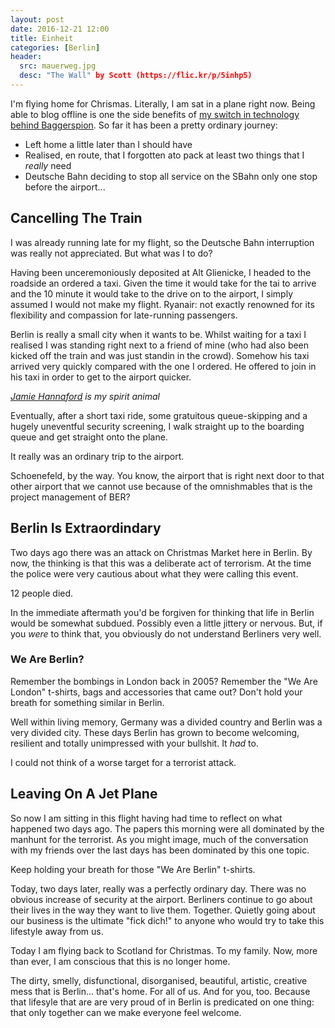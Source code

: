 ```yaml
---
layout: post
date: 2016-12-21 12:00
title: Einheit
categories: [Berlin]
header:
  src: mauerweg.jpg
  desc: "The Wall" by Scott (https://flic.kr/p/5inhp5)
---
```

I'm flying home for Chrismas. Literally, I am sat in a plane right
now. Being able to blog offline is one the side benefits of [my switch
in technology behind Baggerspion](/2016/12/new-baggerspion/). So far
it has been a pretty ordinary journey:

- Left home a little later than I should have
- Realised, en route, that I forgotten ato pack at least two things
  that I *really* need
- Deutsche Bahn deciding to stop all service on the SBahn only one
  stop before the airport...

## Cancelling The Train

I was already running late for my flight, so the Deutsche Bahn
interruption was really not appreciated. But what was I to do?

Having been unceremoniously deposited at Alt Glienicke, I headed to
the roadside an ordered a taxi. Given the time it would take for the
tai to arrive and the 10 minute it would take to the drive on to the
airport, I simply assumed I would not make my flight. Ryanair: not
exactly renowned for its flexibility and compassion for late-running
passengers.

Berlin is really a small city when it wants to be. Whilst waiting for
a taxi I realised I was standing right next to a friend of mine (who
had also been kicked off the train and was just standin in the
crowd). Somehow his taxi arrived very quickly compared with the one I
ordered. He offered to join in his taxi in order to get to the airport
quicker.

*[Jamie Hannaford](https://twitter.com/jamiehannaford/) is my spirit
 animal*

Eventually, after a short taxi ride, some gratuitous queue-skipping
and a hugely uneventful security screening, I walk straight up to the
boarding queue and get straight onto the plane.

It really was an ordinary trip to the airport.

Schoenefeld, by the way. You know, the airport that is right next door
to that other airport that we cannot use because of the omnishmables
that is the project management of BER?

## Berlin Is Extraordindary

Two days ago there was an attack on Christmas Market here in
Berlin. By now, the thinking is that this was a deliberate act of
terrorism. At the time the police were very cautious about what they
were calling this event.

12 people died.

In the immediate aftermath you'd be forgiven for thinking that life in
Berlin would be somewhat subdued. Possibly even a little jittery or
nervous. But, if you *were* to think that, you obviously do not
understand Berliners very well.

### We Are Berlin?

Remember the bombings in London back in 2005? Remember the "We Are
London" t-shirts, bags and accessories that came out?  Don't hold your
breath for something similar in Berlin.

Well within living memory, Germany was a divided country and Berlin
was a very divided city. These days Berlin has grown to become
welcoming, resilient and totally unimpressed with your bullshit. It
*had* to.

I could not think of a worse target for a terrorist attack.

## Leaving On A Jet Plane

So now I am sitting in this flight having had time to reflect on what
happened two days ago. The papers this morning were all dominated by
the manhunt for the terrorist. As you might image, much of the
conversation with my friends over the last days has been dominated by
this one topic.

Keep holding your breath for those "We Are Berlin" t-shirts.

Today, two days later, really was a perfectly ordinary day. There was
no obvious increase of security at the airport. Berliners continue to
go about their lives in the way they want to live
them. Together. Quietly going about our business is the ultimate "fick
dich!" to anyone who would try to take this lifestyle away from us.

Today I am flying back to Scotland for Christmas. To my family. Now,
more than ever, I am conscious that this is no longer home.

The dirty, smelly, disfunctional, disorganised, beautiful, artistic,
creative mess that is Berlin... that's home. For all of us. And for
you, too. Because that lifesyle that are are very proud of in Berlin
is predicated on one thing: that only together can we make everyone
feel welcome.
